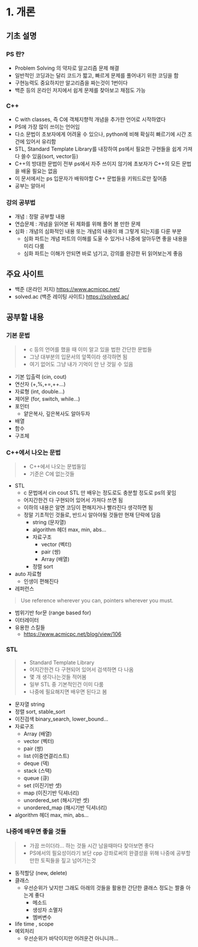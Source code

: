 # 1. 개론
## 기초 설명
### PS 란?
* Problem Solving 의 약자로 알고리즘 문제 해결
* 일반적인 코딩과는 달리 코드가 짧고, 빠르게 문제를 풀어내기 위한 코딩을 함
* 구현능력도 중요하지만 알고리즘을 짜는것이 1번이다
* 백준 등의 온라인 저지에서 쉽게 문제를 찾아보고 채점도 가능

### C++
* C with classes, 즉 C에 객체지향적 개념을 추가한 언어로 시작하였다
* PS에 가장 많이 쓰이는 언어임
* 다소 문법이 초보자에게 어려울 수 있으나, python에 비해 확실히 빠르기에 시간 조건에 있어서 유리함
* STL, Standard Template Library를 내장하여 ps에서 필요한 구현들을 쉽게 가져다 쓸수 있음(sort, vector등)
* C++의 방대한 문법이 전부 ps에서 자주 쓰이지 않기에 초보자가 C++의 모든 문법을 배울 필요는 없음
* 이 문서에서는 ps 입문자가 배워야할 C++ 문법들을 키워드로만 짚어줌
* 공부는 알아서

### 강의 공부법
* 개념 :  정말 공부할 내용
* 연습문제 : 개념을 읽어본 뒤 체화를 위해 풀어 볼 만한 문제
* 심화 : 개념의 심화적인 내용 또는 개념의 내용이 왜 그렇게 되는지를 다룬 부분
    * 심화 파트는 개념 파트의 이해를 도울 수 있거나 나중에 알아두면 좋을 내용을 미리 다룸
    * 심화 파트는 이해가 안되면 바로 넘기고, 강의를 완강한 뒤 읽어보는게 좋음

## 주요 사이트
* 백준 (온라인 저지) https://www.acmicpc.net/
* solved.ac (백준 레이팅 사이트) https://solved.ac/

## 공부할 내용
### 기본 문법
> * c 등의 언어를 했을 때 이미 알고 있을 법한 간단한 문법들
> * 그냥 대부분의 입문서의 앞쪽이라 생각하면 됨
> * 여기 없어도 그냥 내가 기억이 안 난 것일 수 있음
* 기본 입출력 (cin, cout)
* 연산자 (+,%,+=,++...)
* 자료형 (int, double...)
* 제어문 (for, switch, while...)
* 포인터
    * 얕은복사, 깊은복사도 알아두자
* 배열
* 함수
* 구조체

### C++에서 나오는 문법
> * C++에서 나오는 문법들임
>* 기준은 C에 없는것들
* STL
    * c 문법에서 cin cout STL 만 배우는 정도로도 충분할 정도로 ps의 꽃임
    * 어지간한건 다 구현되어 있어서 가져다 쓰면 됨
    * 이하의 내용은 알면 코딩이 편해지거나 빨라진다 생각하면 됨
    * 정말 기초적인 것들로, 반드시 알아야될 것들만 현재 단락에 담음
        * string (문자열)
        * algorithm 헤더 max, min, abs...
        * 자료구조
            * vector (벡터)
            * pair (쌍)
            * Array (배열)
        * 정렬 sort
* auto 자료형
    * 인생이 편해진다
* 레퍼런스
> Use reference wherever you can, pointers wherever you must.
* 범위기반 for문 (range based for)
* 이터레이터
* 유용한 스킬들
    * https://www.acmicpc.net/blog/view/106

### STL
> * Standard Template Library
> * 어지간한건 다 구현되어 있어서 검색하면 다 나옴
> * 몇 개 생각나는것들 적어봄
> * 일부 STL 중 기본적인건 이미 다룸
> * 나중에 필요해지면 배우면 된다고 봄
* 문자열 string
* 정렬 sort, stable_sort
* 이진검색 binary_search, lower_bound...
* 자료구조 
    * Array (배열)
    * vector (벡터)
    * pair (쌍)
    * list (이중연결리스트)
    * deque (덱)
    * stack (스택)
    * queue (큐)
    * set (이진기반 셋)
    * map (이진기반 딕셔너리)
    * unordered_set (해시기반 셋)
    * unordered_map (해시기반 딕셔너리)
* algorithm 헤더 max, min, abs...

### 나중에 배우면 좋을 것들
> * 가끔 쓰이더라... 하는 것들 시간 남을때마다 찾아보면 좋다
> * PS에서의 필요성이라기 보단 cpp 강좌로써의 완결성을 위해 나중에 공부할만한 토픽들을 짚고 넘어가는것
* 동적할당 (new, delete)
* 클래스
    * 우선순위가 낮지만 그래도 아래의 것들을 활용한 간단한 클래스 정도는 짤줄 아는게 좋다
        * 메소드
        * 생성자 소멸자
        * 멤버변수
* life time , scope
* 예외처리
    * 우선순위가 바닥이지만 어려운건 아니니까...